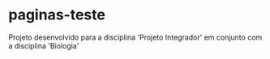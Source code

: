 # paginas-teste
Projeto desenvolvido para a disciplina 'Projeto Integrador' em conjunto com a disciplina  'Biologia'
